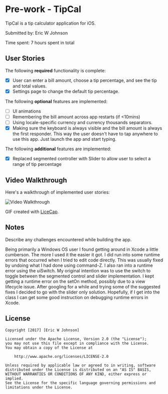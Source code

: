 # Pre-work - TipCal

TipCal is a tip calculator application for iOS.

Submitted by: Eric W Johnson

Time spent: 7 hours spent in total

## User Stories

The following **required** functionality is complete:

* [X] User can enter a bill amount, choose a tip percentage, and see the tip and total values.
* [X] Settings page to change the default tip percentage.

The following **optional** features are implemented:
* [ ] UI animations
* [ ] Remembering the bill amount across app restarts (if <10mins)
* [ ] Using locale-specific currency and currency thousands separators.
* [X] Making sure the keyboard is always visible and the bill amount is always the first responder. This way the user doesn't have to tap anywhere to use this app. Just launch the app and start typing.

The following **additional** features are implemented:

- [X] Replaced segmented controller with Slider to allow user to select a range of tip percentage


## Video Walkthrough 

Here's a walkthrough of implemented user stories:

<img src='http://i.imgur.com/6NkNUe4.gifv' title='Video Walkthrough' width='' alt='Video Walkthrough' />

GIF created with [LiceCap](http://www.cockos.com/licecap/).

## Notes

Describe any challenges encountered while building the app.

Being primarily a Windows OS user I found getting around in Xcode a little cumberson. The more I used it the easier it got.  I did run into some runtime errors that occurred when I tried to edit code directly.  This was usually fixed by undoing what I had done using command-Z.  I also ran into a runtime error using the uiSwitch.  My original intention was to use the switch to toggle between the segmented control and slider implementation.  I kept getting a runtime error on the setOn method, possibly due to a view lifecycle issue.  After googling for a while and trying some of the suggested fixes I decided to go with the slider only solution.  Hopefully, if I get into the class I can get some good instruction on debugging runtime errors in Xcode.

## License

    Copyright [2017] [Eric W Johnson]

    Licensed under the Apache License, Version 2.0 (the "License");
    you may not use this file except in compliance with the License.
    You may obtain a copy of the License at

        http://www.apache.org/licenses/LICENSE-2.0

    Unless required by applicable law or agreed to in writing, software
    distributed under the License is distributed on an "AS IS" BASIS,
    WITHOUT WARRANTIES OR CONDITIONS OF ANY KIND, either express or implied.
    See the License for the specific language governing permissions and
    limitations under the License.
